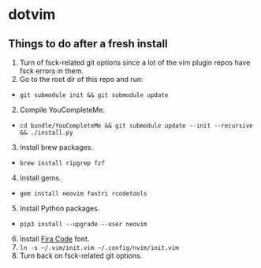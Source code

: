# dotvim

## Things to do after a fresh install

1. Turn of fsck-related git options since a lot of the vim plugin repos have fsck errors in them.
1. Go to the root dir of this repo and run:
  * `git submodule init && git submodule update`
2. Compile YouCompleteMe.
  * `cd bundle/YouCompleteMe && git submodule update --init --recursive && ./install.py`
3. Install brew packages.
  * `brew install ripgrep fzf`
4. Install gems.
  * `gem install neovim fastri rcodetools`
5. Install Python packages.
  * `pip3 install --upgrade --user neovim`
6. Install [Fira Code](https://github.com/tonsky/FiraCode) font.
8. `ln -s ~/.vim/init.vim ~/.config/nvim/init.vim`
7. Turn back on fsck-related git options.
